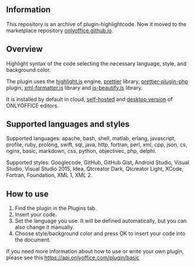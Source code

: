 ## Information

This repository is an archive of plugin-highlightcode. Now it moved to the marketplace repository [onlyoffice.github.io](https://github.com/ONLYOFFICE/onlyoffice.github.io/tree/master/sdkjs-plugins/content).


## Overview

Highlight syntax of the code selecting the necessary language, style, and background color.

The plugin uses the [highlight.js](https://highlightjs.org/) engine, [prettier](https://github.com/prettier/prettier) library, [prettier-plugin-php](https://github.com/prettier/plugin-php) plugin, [xml-formatter.js](https://github.com/chrisbottin/xml-formatter) library and [js-beautify.js](https://github.com/beautify-web/js-beautify) library. 

It is installed by default in cloud, [self-hosted](https://github.com/ONLYOFFICE/DocumentServer) and [desktop version](https://github.com/ONLYOFFICE/DesktopEditors) of ONLYOFFICE editors. 
## Supported languages and styles

Supported languages: apache, bash, shell, matlab, erlang, javascript, profile, ruby, prolong, swift, sql, java, http, fortran, perl, xml, cpp, json, cs, nginx, basic, markdown, css, python, objectivec, php, delphi. 

Supported styles: Googlecode, GitHub, GitHub Gist, Android Studio, Visual Studio, Visual Studio 2015, Idea, Qtcreator Dark, Qtcreator Light, XCode, Fortran, Foundation, XML 1, XML 2. 

## How to use

1. Find the plugin in the Plugins tab.
2. Insert your code.
3. Set the language you use. It will be defined automatically, but you can also change it manually. 
4. Choose style/background color and press OK to insert your code into the document. 

If you need more information about how to use or write your own plugin, please see this https://api.onlyoffice.com/plugin/basic

